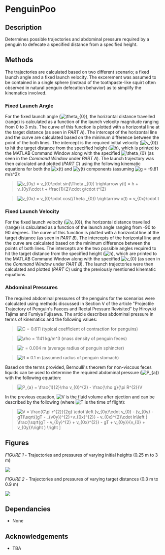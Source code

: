 # PenguinPoo

## Description
Determines possible trajectories and abdominal pressure required by a penguin to defecate a specified distance from a specified height.

## Methods
The trajectories are calculated based on two different scenario; a fixed launch angle and a fixed launch velocity. The excerement was assumed to be contained in a single sphere (instead of the toothpaste-like squirt often observed in natural penguin defecation behavior) as to simplify the kinematics involved.

### Fixed Launch Angle
For the fixed launch angle (<img src="https://latex.codecogs.com/svg.image?\theta_{0}&space;" title="\theta_{0} " />), the horizontal distance travelled (range) is calculated as a function of the launch velocity magnitude ranging from 0 to 3 m/s. The curve of this function is plotted with a horizontal line at the target distance (as seen in *PART A*). The intercept of the horizontal line and the curve are calculated based on the minimum difference between the point of the both lines. The intercept is the required initial velocity (<img src="https://latex.codecogs.com/svg.image?v_{0}" title="v_{0}" />) to hit the target distance from the specified height (<img src="https://latex.codecogs.com/svg.image?h" title="h" />), which is printed to the MATLAB Command Window along with the specified <img src="https://latex.codecogs.com/svg.image?\theta_{0}&space;" title="\theta_{0} " /> (as seen in the *Command Window* under *PART A*). The launch trajectory was then calculated and plotted (*PART C*) using the following kinematic equations for both the <img src="https://latex.codecogs.com/svg.image?x(t)" title="x(t)" /> and <img src="https://latex.codecogs.com/svg.image?y(t)" title="y(t)" /> components (assuming <img src="https://latex.codecogs.com/svg.image?g" title="g" /> = -9.81 m/s^2):

> <img src="https://latex.codecogs.com/svg.image?v_{0y}&space;=&space;v_{0}\cdot&space;sin(\theta&space;_{0})&space;\rightarrow&space;&space;y(t)&space;=&space;h&space;&plus;&space;v_{0y}\cdot&space;t&space;&plus;&space;\frac{1}{2}\cdot&space;g\cdot&space;t^{2}" title="v_{0y} = v_{0}\cdot sin(\Theta _{0}) \rightarrow y(t) = h + v_{0y}\cdot t + \frac{1}{2}\cdot g\cdot t^{2}" />

> <img src="https://latex.codecogs.com/svg.image?v_{0x}&space;=&space;v_{0}\cdot&space;cos(\theta&space;_{0})&space;\rightarrow&space;&space;x(t)&space;=&space;v_{0x}\cdot&space;t" title="v_{0x} = v_{0}\cdot cos(\Theta _{0}) \rightarrow x(t) = v_{0x}\cdot t" />

### Fixed Launch Velocity
For the fixed launch velocity (<img src="https://latex.codecogs.com/svg.image?v_{0}" title="v_{0}" />), the horizontal distance travelled (range) is calculated as a function of the launch angle ranging from -90 to 90 degrees. The curve of this function is plotted with a horizontal line at the target distance (as seen in *PART B*). The intercepts of the horizontal line and the curve are calculated based on the minimum difference between the points of both lines. The intercepts are the two possible angles required to hit the target distance from the specified height (<img src="https://latex.codecogs.com/svg.image?h" title="h" />), which are printed to the MATLAB Command Window along with the specified <img src="https://latex.codecogs.com/svg.image?v_{0}" title="v_{0}" /> (as seen in the *Command Window* under *PART B*). The launch trajectories were then calculated and plotted (*PART C*) using the previously mentioned kinematic equations.

### Abdominal Pressures

The required abdominal pressures of the penguins for the scenarios were calculated using methods discussed in Section V of the article "Projectile Trajectory of Penguin's Faeces and Rectal Pressure Revisited" by Hiroyuki Tajima and Fumiya Fujisawa. The article describes abdominal pressure in terms of kinematics and the following values:

> <img src="https://latex.codecogs.com/svg.image?C" title="C" /> = 0.611 (typical coefficient of contraction for penguins)

> <img src="https://latex.codecogs.com/svg.image?\rho&space;" title="\rho " /> = 1141 kg/m^3 (mass density of penguin feces)

> <img src="https://latex.codecogs.com/svg.image?r" title="r" /> = 0.004 m (average radius of penguin sphincter)

> <img src="https://latex.codecogs.com/svg.image?R" title="R" /> = 0.1 m (assumed radius of penguin stomach)

Based on the terms provided, Bernoulli's theorem for non-viscous feces liquids can be used to determine the required abdominal pressure (<img src="https://latex.codecogs.com/svg.image?P_{a}" title="P_{a}" />) with the following equation:

> <img src="https://latex.codecogs.com/svg.image?P_{a}&space;=&space;\frac{1}{2}\rho&space;v_{0}^{2}&space;-&space;\frac{\rho&space;g}{\pi&space;R^{2}}V" title="P_{a} = \frac{1}{2}\rho v_{0}^{2} - \frac{\rho g}{\pi R^{2}}V" />

In the previous equation, <img src="https://latex.codecogs.com/svg.image?V" title="V" /> is the fluid volume after ejection and can be described by the following (where <img src="https://latex.codecogs.com/svg.image?T" title="T" /> is the time of flight):

> <img src="https://latex.codecogs.com/svg.image?V&space;=&space;\frac{C\pi&space;r^{2}}{2g}&space;\cdot&space;&space;\left&space;[v_{0y}\cdot&space;v_{0}&space;-&space;(v_{0y}&space;-&space;gT)\sqrt{(gT&space;-&space;_{v0y})^{2}&plus;v_{0x}^{2}}&space;-&space;v_{0x}^{2}\cdot&space;ln\left&space;(&space;&space;\frac{\sqrt{gT&space;-&space;v_{0y}^{2}&space;&plus;&space;v_{0x}^{2}}&space;-&space;gT&space;&plus;&space;v_{0y}}{v_{0}&space;&plus;&space;v_{0y}}\right&space;)&space;&space;&space;\right&space;]" title="V = \frac{C\pi r^{2}}{2g} \cdot \left [v_{0y}\cdot v_{0} - (v_{0y} - gT)\sqrt{(gT - _{v0y})^{2}+v_{0x}^{2}} - v_{0x}^{2}\cdot ln\left ( \frac{\sqrt{gT - v_{0y}^{2} + v_{0x}^{2}} - gT + v_{0y}}{v_{0} + v_{0y}}\right ) \right ]" />

## Figures

*FIGURE 1* - Trajectories and pressures of varying initial heights (0.25 m to 3 m)

<img src="https://github.com/arzafiruddin/PenguinPoo/blob/8673964bf02aa7d67ccfbe8ce5e02fd1c79d40c2/readme_assets/h_gif.gif">

*FIGURE 2* - Trajectories and pressures of varying target distances (0.3 m to 0.9 m)

<img src="https://github.com/arzafiruddin/PenguinPoo/blob/8673964bf02aa7d67ccfbe8ce5e02fd1c79d40c2/readme_assets/d_gif.gif">

## Dependancies
- None

## Acknowledgements
- TBA

